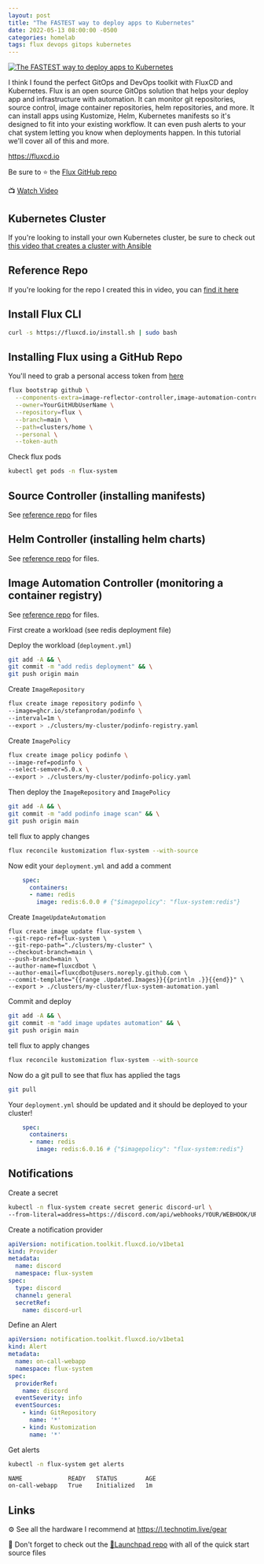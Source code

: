 ```yaml
---
layout: post
title: "The FASTEST way to deploy apps to Kubernetes"
date: 2022-05-13 08:00:00 -0500
categories: homelab 
tags: flux devops gitops kubernetes
---
```


[![The FASTEST way to deploy apps to Kubernetes](https://img.youtube.com/vi/PFLimPh5-wo/0.jpg)](https://www.youtube.com/watch?v=PFLimPh5-wo "The FASTEST way to deploy apps to Kubernetes")

I think I found the perfect GitOps and DevOps toolkit with FluxCD and Kubernetes.  Flux is an open source GitOps solution that helps your deploy app and infrastructure with automation.  It can monitor git  repositories, source control, image container repositories, helm repositories, and more.  It can install apps using Kustomize, Helm, Kubernetes manifests so it's designed to fit into your existing workflow.  It can even push alerts to your chat system letting you know when deployments happen.  In this tutorial we'll cover all of this and more.

<https://fluxcd.io>

Be sure to ⭐ the [Flux GitHub repo](https://github.com/fluxcd/flux2)

📺 [Watch Video](https://www.youtube.com/watch?v=PFLimPh5-wo)

## Kubernetes Cluster

If you're looking to install your own Kubernetes cluster, be sure to check out [this video that creates a cluster with Ansible](https://www.youtube.com/watch?v=CbkEWcUZ7zM)

## Reference Repo

If you're looking for the repo I created this in video, you can [find it here](https://l.technotim.live/quick-start)

## Install Flux CLI

```bash
curl -s https://fluxcd.io/install.sh | sudo bash
```

## Installing Flux using a GitHub Repo

You'll need to grab a personal access token from [here](https://github.com/settings/tokens)

```bash
flux bootstrap github \
  --components-extra=image-reflector-controller,image-automation-controller \
  --owner=YourGitHUbUserName \
  --repository=flux \
  --branch=main \
  --path=clusters/home \
  --personal \
  --token-auth
```

Check flux pods

```bash
kubectl get pods -n flux-system
```

## Source Controller (installing manifests)

See [reference repo](https://l.technotim.live/quick-start) for files

## Helm Controller (installing helm charts)

See [reference repo](https://l.technotim.live/quick-start) for files.

## Image Automation Controller (monitoring a container registry)

See [reference repo](https://l.technotim.live/quick-start) for files.

First create a workload (see redis deployment file)

Deploy the workload  (`deployment.yml`)

```bash
git add -A && \
git commit -m "add redis deployment" && \
git push origin main
```

Create `ImageRepository`

```bash
flux create image repository podinfo \
--image=ghcr.io/stefanprodan/podinfo \
--interval=1m \
--export > ./clusters/my-cluster/podinfo-registry.yaml
```

Create `ImagePolicy`

```bash
flux create image policy podinfo \
--image-ref=podinfo \
--select-semver=5.0.x \
--export > ./clusters/my-cluster/podinfo-policy.yaml
```

Then deploy the `ImageRepository` and `ImagePolicy `

```bash
git add -A && \
git commit -m "add podinfo image scan" && \
git push origin main
```

tell flux to apply changes

```bash
flux reconcile kustomization flux-system --with-source
```

Now edit your `deployment.yml` and add a comment

```yml
    spec:
      containers:
      - name: redis
        image: redis:6.0.0 # {"$imagepolicy": "flux-system:redis"}
```

Create `ImageUpdateAutomation`

```
flux create image update flux-system \
--git-repo-ref=flux-system \
--git-repo-path="./clusters/my-cluster" \
--checkout-branch=main \
--push-branch=main \
--author-name=fluxcdbot \
--author-email=fluxcdbot@users.noreply.github.com \
--commit-template="{{range .Updated.Images}}{{println .}}{{end}}" \
--export > ./clusters/my-cluster/flux-system-automation.yaml
```

Commit and deploy

```bash
git add -A && \
git commit -m "add image updates automation" && \
git push origin main
```

tell flux to apply changes

```bash
flux reconcile kustomization flux-system --with-source
```

Now do a git pull to see that flux has applied the tags

```bash
git pull
```

Your `deployment.yml` should be updated and it should be deployed to your cluster!

```yml
    spec:
      containers:
      - name: redis
        image: redis:6.0.16 # {"$imagepolicy": "flux-system:redis"}
```

## Notifications

Create a secret

```bash
kubectl -n flux-system create secret generic discord-url \
--from-literal=address=https://discord.com/api/webhooks/YOUR/WEBHOOK/URL
```

Create a notification provider

```yaml
apiVersion: notification.toolkit.fluxcd.io/v1beta1
kind: Provider
metadata:
  name: discord
  namespace: flux-system
spec:
  type: discord
  channel: general
  secretRef:
    name: discord-url
```

Define an Alert

```yaml
apiVersion: notification.toolkit.fluxcd.io/v1beta1
kind: Alert
metadata:
  name: on-call-webapp
  namespace: flux-system
spec:
  providerRef:
    name: discord
  eventSeverity: info
  eventSources:
    - kind: GitRepository
      name: '*'
    - kind: Kustomization
      name: '*'
```

Get alerts

```bash
kubectl -n flux-system get alerts

NAME             READY   STATUS        AGE
on-call-webapp   True    Initialized   1m
```

## Links

⚙️ See all the hardware I recommend at <https://l.technotim.live/gear>

🚀 Don't forget to check out the [🚀Launchpad repo](https://l.technotim.live/quick-start) with all of the quick start source files
